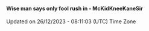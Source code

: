 #### Wise man says only fool rush in - McKidKneeKaneSir
Updated on 26/12/2023 - 08:11:03 (UTC) Time Zone
